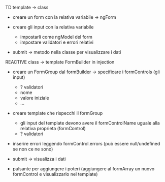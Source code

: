 TD
template -> class
- creare un form con la relativa variabile -> ngForm
- creare gli input con la relativa variabile
    - impostarli come ngModel del form
    - impostare validatori e errori relativi

- submit -> metodo nella classe per visualizzare i dati

REACTIVE
class -> template
FormBuilder in injection
- creare un FormGroup dal formBuilder 
    -> specificare i formControls (gli input)
    - ? validatori
    - nome
    - valore iniziale
    - ...

- creare template che rispecchi il formGroup
    - gli input del template devono avere il formControlName uguale alla relativa proprieta (formControl)
    - ? validatori
- inserire errori leggendo formControl.errors (può essere null/undefined se non ce ne sono)
- submit -> visualizza i dati

+ pulsante per aggiungere i poteri (aggiungere al formArray un nuovo formControl e visualizzarlo nel template)
